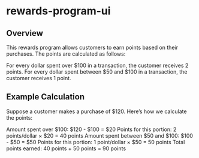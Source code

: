 # rewards-program-ui
## Overview
This rewards program allows customers to earn points based on their purchases. The points are calculated as follows:

For every dollar spent over $100 in a transaction, the customer receives 2 points.
For every dollar spent between $50 and $100 in a transaction, the customer receives 1 point.

## Example Calculation
Suppose a customer makes a purchase of $120. Here’s how we calculate the points:

Amount spent over $100: $120 - $100 = $20
Points for this portion: 2 points/dollar × $20 = 40 points
Amount spent between $50 and $100: $100 - $50 = $50
Points for this portion: 1 point/dollar × $50 = 50 points
Total points earned: 40 points + 50 points = 90 points
